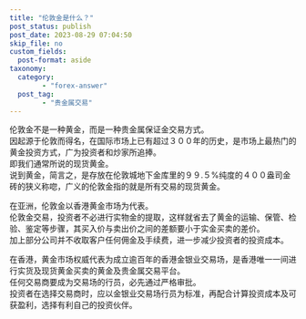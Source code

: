 ```yaml
---
title: "伦敦金是什么？"
post_status: publish
post_date: 2023-08-29 07:04:50
skip_file: no
custom_fields: 
  post-format: aside
taxonomy:
  category:
        - "forex-answer"
  post_tag:
        - "贵金属交易"
---
```


伦敦金不是一种黄金，而是一种贵金属保证金交易方式。  
因起源于伦敦而得名，在国际市场上已有超过３００年的历史，是市场上最热门的黄金投资方式，广为投资者和炒家所追捧。  
即我们通常所说的现货黄金。  
说到黄金，简言之，是存放在伦敦城地下金库里的９９.５%纯度的４００盎司金砖的狭义称唿，广义的伦敦金指的就是所有交易的现货黄金。

在亚洲，伦敦金以香港黄金市场为代表。  
伦敦金交易，投资者不必进行实物金的提取，这样就省去了黄金的运输、保管、检验、鉴定等步骤，其买入价与卖出价之间的差额要小于实金买卖的差价。  
加上部分公司并不收取客户任何佣金及手续费，进一步减少投资者的投资成本。

在香港，黄金市场权威代表为成立逾百年的香港金银业交易场，是香港唯一一间进行实货及现货黄金买卖的黄金及贵金属交易平台。  
任何交易商要成为交易场的行员，必先通过严格审批。  
投资者在选择交易商时，应以金银业交易场行员为标准，再配合计算投资成本及可获盈利，选择有利自己的投资伙伴。
